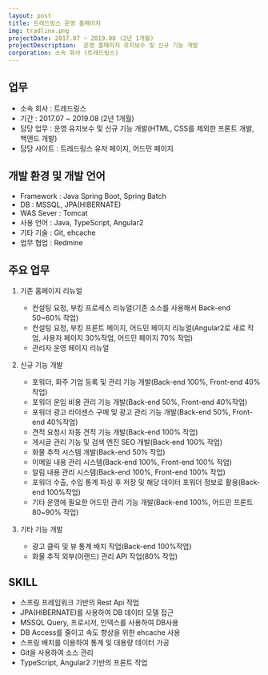 ```yaml
---
layout: post
title: 트레드링스 운영 홈페이지 
img: tradlinx.png
projectDate: 2017.07 ~ 2019.08 (2년 1개월)
projectDescription:  운영 홈페이지 유지보수 및 신규 기능 개발
corporation: 소속 회사 (트레드링스)
---
```


## 업무

* 소속 회사 : 트레드링스
* 기간 : 2017.07 ~ 2019.08 (2년 1개월)
* 담당 업무 : 운영 유지보수 및 신규 기능 개발(HTML, CSS를 제외한 프론트 개발, 백엔드 개발)
* 담당 사이트 : 트레드링스 유저 페이지, 어드민 페이지

## 개발 환경 및 개발 언어

* Framework : Java Spring Boot, Spring Batch
* DB : MSSQL, JPA(HIBERNATE)
* WAS Sever : Tomcat
* 사용 언어 : Java, TypeScript, Angular2
* 기타 기술 : Git, ehcache
* 업무 협업 : Redmine

## 주요 업무

1. 기존 홈페이지 리뉴얼
   * 컨설팅 요청, 부킹 프로세스 리뉴얼(기존 소스를 사용해서 Back-end 50~60% 작업)
   * 컨설팅 요청, 부킹 프론트 페이지, 어드민 페이지 리뉴얼(Angular2로 새로 작업, 사용자 페이지 30%작업, 어드민 페이지 70% 작업)
   * 관리자 운영 페이지 리뉴얼

2. 신규 기능 개발
   * 포워더, 화주 기업 등록 및 관리 기능 개발(Back-end 100%, Front-end 40%작업)  
   * 포워더 운임 비용 관리 기능 개발(Back-end 50%, Front-end 40%작업)  
   * 포워더 광고 라이센스 구매 및 광고 관리 기능 개발(Back-end 50%, Front-end 40%작업)   
   * 견적 요청시 자동 견적 기능 개발(Back-end 100% 작업)
   * 게시글 관리 기능 및 검색 엔진 SEO 개발(Back-end 100% 작업)
   * 화물 추적 시스템 개발(Back-end 50% 작업)
   * 이메일 내용 관리 시스템(Back-end 100%, Front-end 100% 작업)
   * 알림 내용 관리 시스템(Back-end 100%, Front-end 100% 작업)
   * 포워더 수출, 수입 통계 파싱 후 저장 및 해당 데이터 포워더 정보로 활용(Back-end 100%작업)
   * 기타 운영에 필요한 어드민 관리 기능 개발(Back-end 100%, 어드민 프론트 80~90% 작업)

3. 기타 기능 개발
   * 광고 클릭 및 뷰 통계 배치 작업(Back-end 100%작업)
   * 화물 추적 외부(이랜드) 관리 API 작업(80% 작업)
   

## SKILL

* 스프링 프레임워크 기반의 Rest Api 작업
* JPA(HIBERNATE)를 사용하여 DB 데이터 모델 접근
* MSSQL Query, 프로시저, 인덱스를 사용하여 DB사용
* DB Access를 줄이고 속도 향상을 위한 ehcache 사용
* 스프링 배치를 이용하여 통계 및 대용량 데이터 가공
* Git을 사용하여 소스 관리
* TypeScript, Angular2 기반의 프론트 작업
